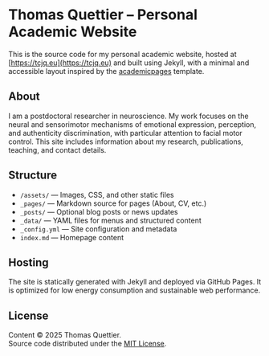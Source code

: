 # Thomas Quettier – Personal Academic Website

This is the source code for my personal academic website, hosted at [https://tcjq.eu](https://tcjq.eu) and built using Jekyll, with a minimal and accessible layout inspired by the [academicpages](https://github.com/academicpages/academicpages) template.

## About

I am a postdoctoral researcher in neuroscience. My work focuses on the neural and sensorimotor mechanisms of emotional expression, perception, and authenticity discrimination, with particular attention to facial motor control. This site includes information about my research, publications, teaching, and contact details.

## Structure

- `/assets/` — Images, CSS, and other static files  
- `_pages/` — Markdown source for pages (About, CV, etc.)  
- `_posts/` — Optional blog posts or news updates  
- `_data/` — YAML files for menus and structured content  
- `_config.yml` — Site configuration and metadata  
- `index.md` — Homepage content  

## Hosting

The site is statically generated with Jekyll and deployed via GitHub Pages. It is optimized for low energy consumption and sustainable web performance.

## License

Content © 2025 Thomas Quettier.  
Source code distributed under the [MIT License](LICENSE).
